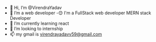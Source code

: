 - 👋 Hi, I’m @VirendraYadav
- 👀 I’m a web developer
-😊 I'm a FullStack web developer MERN stack Developer
- 🌱 I’m currently learning react 
- 💞️ I’m looking to internship
- 📫 my gmail is  virendrayadavv59@gmail.com

<!---
VirendraYadav1234/VirendraYadav1234 is a ✨ special ✨ repository because its `README.md` (this file) appears on your GitHub profile.
You can click the Preview link to take a look at your changes.
--->
